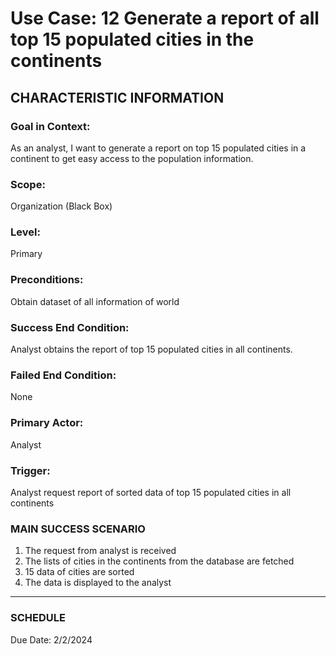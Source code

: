 # Use Case: 12 	Generate a report of all top 15 populated cities in the continents

## CHARACTERISTIC INFORMATION
### Goal in Context: 
As an analyst, I want to generate a report on top 15 populated cities in a continent to get easy access to the population information.
### Scope: 
Organization (Black Box)
### Level: 
Primary
### Preconditions: 
Obtain dataset of all information of world
### Success End Condition: 
Analyst obtains the report of top 15 populated cities in all continents.
### Failed End Condition: 
None
### Primary Actor: 
Analyst
### Trigger: 
Analyst request report of sorted data of top 15 populated cities in all continents

### MAIN SUCCESS SCENARIO
1.	The request from analyst is received
2.	The lists of cities in the continents from the database are fetched
3.	15 data of cities are sorted
4.	The data is displayed to the analyst
----------------------
### SCHEDULE
Due Date: 2/2/2024